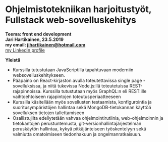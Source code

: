 # Ohjelmistotekniikan harjoitustyöt, Fullstack web-sovelluskehitys
**Teema: front end development** <br />
**Jari Hartikainen, 23.5.2019** <br />
**my email: jihartikainen@hotmail.com** <br />
[my Linkedin profile](https://www.linkedin.com/in/jari-hartikainen/)

**Yleistä**
- Kurssilla tutustutaan JavaScriptilla tapahtuvaan moderniin websovelluskehitykseen.
- Pääpaino on React-kirjaston avulla toteutettavissa single page -sovelluksissa, ja niitä tukevissa Node.js:llä toteutetuissa REST-rajapinnoissa. Kurssilla tutustutaan myös GraphQL:n eli REST:ille vaihtoehtoiseen rajapintojen toteutusperiaatteeseen
- Kurssilla käsitellään myös sovellusten testaamista, konfigurointia ja suoritusympäristöjen hallintaa sekä MongoDB-tietokannan käyttöä sovelluksen tietojen tallettamiseen
- Osallistujilta edellytetään vahvaa ohjelmointirutiinia, web-ohjelmoinnin ja tietokantojen perustuntemusta, git-versionhallintajärjestelmän peruskäytön hallintaa, kykyä pitkäjänteiseen työskentelyyn sekä valmiutta omatoimiseen tiedonhakuun ja ongelmanratkaisuun.
